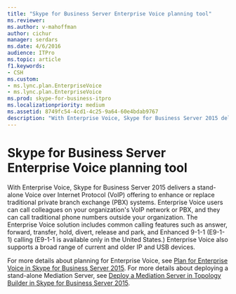```yaml
---
title: "Skype for Business Server Enterprise Voice planning tool"
ms.reviewer: 
ms.author: v-mahoffman
author: cichur
manager: serdars
ms.date: 4/6/2016
audience: ITPro
ms.topic: article
f1.keywords:
- CSH
ms.custom:
- ms.lync.plan.EnterpriseVoice
- ms.lync.plan.EnterpriseVoice
ms.prod: skype-for-business-itpro
ms.localizationpriority: medium
ms.assetid: 8749fc54-4cd1-4c25-9a64-60e4bdab9767
description: "With Enterprise Voice, Skype for Business Server 2015 delivers a stand-alone Voice over Internet Protocol (VoIP) offering to enhance or replace traditional private branch exchange (PBX) systems. Enterprise Voice users can call colleagues on your organization's VoIP network or PBX, and they can call traditional phone numbers outside your organization. The Enterprise Voice solution includes common calling features such as answer, forward, transfer, hold, divert, release and park, and Enhanced 9-1-1 (E9-1-1) calling (E9-1-1 is available only in the United States.) Enterprise Voice also supports a broad range of current and older IP and USB devices."
---
```


# Skype for Business Server Enterprise Voice planning tool
 
With Enterprise Voice, Skype for Business Server 2015 delivers a stand-alone Voice over Internet Protocol (VoIP) offering to enhance or replace traditional private branch exchange (PBX) systems. Enterprise Voice users can call colleagues on your organization's VoIP network or PBX, and they can call traditional phone numbers outside your organization. The Enterprise Voice solution includes common calling features such as answer, forward, transfer, hold, divert, release and park, and Enhanced 9-1-1 (E9-1-1) calling (E9-1-1 is available only in the United States.) Enterprise Voice also supports a broad range of current and older IP and USB devices.
  
For more details about planning for Enterprise Voice, see [Plan for Enterprise Voice in Skype for Business Server 2015](../../plan-your-deployment/enterprise-voice-solution/enterprise-voice.md). For more details about deploying a stand-alone Mediation Server, see [Deploy a Mediation Server in Topology Builder in Skype for Business Server 2015](../../deploy/deploy-enterprise-voice/deploy-a-mediation-server.md).
  

